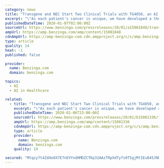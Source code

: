 ```yaml
---
category: news
title: "Transgene and NEC Start Two Clinical Trials with TG4050, an AI-Powered Cancer Vaccine for Ovarian and Head & Neck Cancers"
excerpt: "\"As each patient's cancer is unique, we have developed a therapy that turns their solid tumor's genetic signature into a ... Our partnership with NEC ensures that TG4050 is benefitting from its world-leading expertise in artificial intelligence and its unique algorithm that is used to select up to 30 patient-specific antigens that allow this ..."
publishedDateTime: 2020-01-07T02:06:00Z
sourceUrl: https://www.benzinga.com/pressreleases/20/01/a15081848/transgene-and-nec-start-two-clinical-trials-with-tg4050-an-ai-powered-cancer-vaccine-for-ovarian-a
ampUrl: https://amp.benzinga.com/amp/content/15081848
cdnAmpUrl: https://amp-benzinga-com.cdn.ampproject.org/c/s/amp.benzinga.com/amp/content/15081848
type: article
quality: 14
heat: -1
published: false

provider:
  name: Benzinga.com
  domain: benzinga.com

topics:
  - AI
  - AI in Healthcare

related:
  - title: "Transgene and NEC Start Two Clinical Trials with TG4050, an AI-Powered Cancer Vaccine for Ovarian and Head & Neck Cancers"
    excerpt: "\"As each patient's cancer is unique, we have developed a therapy that turns their solid tumor's genetic signature into a ... Our partnership with NEC ensures that TG4050 is benefitting from its world-leading expertise in artificial intelligence and its unique algorithm that is used to select up to 30 patient-specific antigens that allow this ..."
    publishedDateTime: 2020-01-06T23:00:00Z
    sourceUrl: https://www.benzinga.com/pressreleases/20/01/b15081336/transgene-and-nec-start-two-clinical-trials-with-tg4050-an-ai-powered-cancer-vaccine-for-ovarian-a
    ampUrl: https://amp.benzinga.com/amp/content/15081336
    cdnAmpUrl: https://amp-benzinga-com.cdn.ampproject.org/c/s/amp.benzinga.com/amp/content/15081336
    type: article
    provider:
      name: Benzinga.com
      domain: benzinga.com
    quality: 14

secured: "Mtqzy7t4Zd4e8X7E7nEVYndHMDZCTKp32AAzTRpXdTyfs0T5gjMtIEu045JNbtJQzH7veFlZ2u+2poiELdKpBgALDmDln8gwTW20Cxknsoz8qK2rl93+vP3zRvmR0oejfBU3OidtWU1//jzZaBvfT8OBk+C26HhYkkre0hW1MP1K4L2zzWzb+4R9T/1rWmGlCR+18p4Rc+nGn9hAJ3p1lJdz8ts3kn+BqrQZkYxz7LpM520PuYhjBj/ZwWEHdCOzJ1+vrsGBE6mPQgT+79EptQ==;wdGHizu7IdJpCSyz02YNNQ=="
---
```


